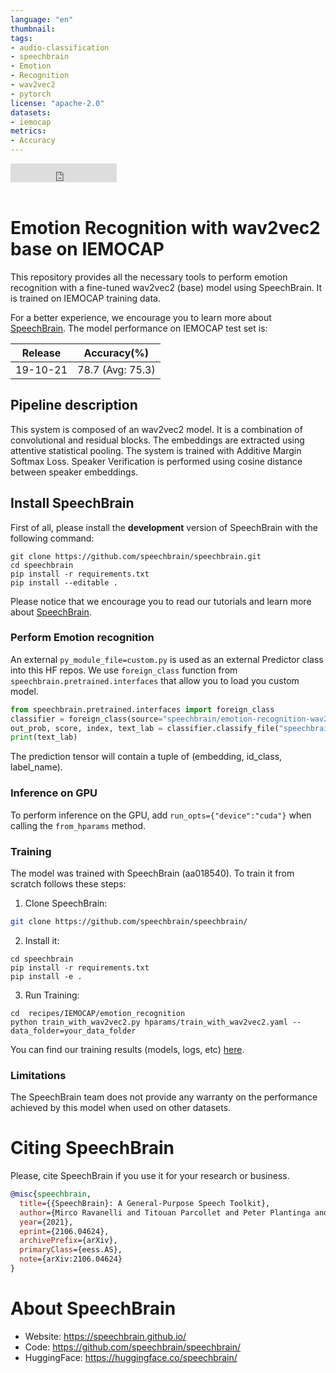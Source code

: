 ```yaml
---
language: "en"
thumbnail:
tags:
- audio-classification
- speechbrain
- Emotion
- Recognition
- wav2vec2
- pytorch
license: "apache-2.0"
datasets:
- iemocap
metrics:
- Accuracy
---
```


<iframe src="https://ghbtns.com/github-btn.html?user=speechbrain&repo=speechbrain&type=star&count=true&size=large&v=2" frameborder="0" scrolling="0" width="170" height="30" title="GitHub"></iframe>
<br/><br/>

# Emotion Recognition with wav2vec2 base on IEMOCAP

This repository provides all the necessary tools to perform emotion recognition with a fine-tuned wav2vec2 (base) model using SpeechBrain. 
It is trained on IEMOCAP training data.


For a better experience, we encourage you to learn more about
[SpeechBrain](https://speechbrain.github.io). The model performance on IEMOCAP test set is:

| Release | Accuracy(%) | 
|:-------------:|:--------------:|
| 19-10-21 | 78.7 (Avg: 75.3) | 


## Pipeline description

This system is composed of an wav2vec2 model. It is a combination of convolutional and residual blocks. The embeddings are extracted using attentive statistical pooling. The system is trained with Additive Margin Softmax Loss.  Speaker Verification is performed using cosine distance between speaker embeddings.

## Install SpeechBrain

First of all, please install the **development** version of SpeechBrain with the following command:

```
git clone https://github.com/speechbrain/speechbrain.git
cd speechbrain
pip install -r requirements.txt
pip install --editable .
```

Please notice that we encourage you to read our tutorials and learn more about
[SpeechBrain](https://speechbrain.github.io).

### Perform Emotion recognition

An external `py_module_file=custom.py` is used as an external Predictor class into this HF repos. We use `foreign_class` function from `speechbrain.pretrained.interfaces` that allow you to load you custom model. 

```python
from speechbrain.pretrained.interfaces import foreign_class
classifier = foreign_class(source="speechbrain/emotion-recognition-wav2vec2-IEMOCAP", pymodule_file="custom_interface.py", classname="CustomEncoderWav2vec2Classifier")
out_prob, score, index, text_lab = classifier.classify_file("speechbrain/emotion-recognition-wav2vec2-IEMOCAP/anger.wav")
print(text_lab)
```
 The prediction tensor will contain a tuple of (embedding, id_class, label_name).

### Inference on GPU
To perform inference on the GPU, add  `run_opts={"device":"cuda"}`  when calling the `from_hparams` method.

### Training
The model was trained with SpeechBrain (aa018540).
To train it from scratch follows these steps:
1. Clone SpeechBrain:
```bash
git clone https://github.com/speechbrain/speechbrain/
```
2. Install it:
```
cd speechbrain
pip install -r requirements.txt
pip install -e .
```

3. Run Training:
```
cd  recipes/IEMOCAP/emotion_recognition
python train_with_wav2vec2.py hparams/train_with_wav2vec2.yaml --data_folder=your_data_folder
```

You can find our training results (models, logs, etc) [here](https://drive.google.com/drive/folders/15dKQetLuAhSyg4sNOtbSDnuxFdEeU4zQ?usp=sharing).

### Limitations
The SpeechBrain team does not provide any warranty on the performance achieved by this model when used on other datasets.

# **Citing SpeechBrain**
Please, cite SpeechBrain if you use it for your research or business.

```bibtex
@misc{speechbrain,
  title={{SpeechBrain}: A General-Purpose Speech Toolkit},
  author={Mirco Ravanelli and Titouan Parcollet and Peter Plantinga and Aku Rouhe and Samuele Cornell and Loren Lugosch and Cem Subakan and Nauman Dawalatabad and Abdelwahab Heba and Jianyuan Zhong and Ju-Chieh Chou and Sung-Lin Yeh and Szu-Wei Fu and Chien-Feng Liao and Elena Rastorgueva and François Grondin and William Aris and Hwidong Na and Yan Gao and Renato De Mori and Yoshua Bengio},
  year={2021},
  eprint={2106.04624},
  archivePrefix={arXiv},
  primaryClass={eess.AS},
  note={arXiv:2106.04624}
}
```

# **About SpeechBrain**
- Website: https://speechbrain.github.io/
- Code: https://github.com/speechbrain/speechbrain/
- HuggingFace: https://huggingface.co/speechbrain/
